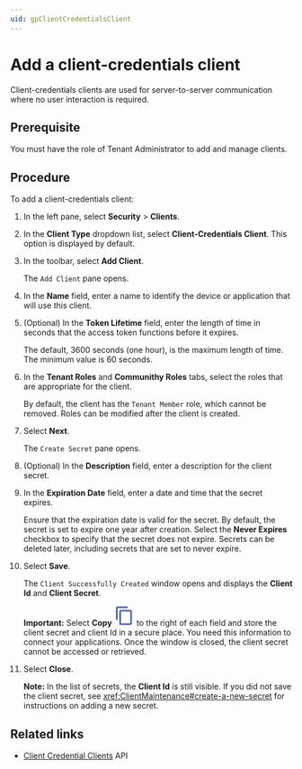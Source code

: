 ```yaml
---
uid: gpClientCredentialsClient
---
```


# Add a client-credentials client

Client-credentials clients are used for server-to-server communication where no user interaction is required.

## Prerequisite

You must have the role of Tenant Administrator to add and manage clients.

## Procedure

To add a client-credentials client:

1. In the left pane, select **Security** > **Clients**.

1. In the **Client Type** dropdown list, select **Client-Credentials Client**. This option is displayed by default.

1. In the toolbar, select **Add Client**.

   The `Add Client` pane opens.

1. In the **Name** field, enter a name to identify the device or application that will use this client.

1. (Optional) In the **Token Lifetime** field, enter the length of time in seconds that the access token functions before it expires.

   The default, 3600 seconds (one hour), is the maximum length of time. The minimum value is 60 seconds.

1. In the **Tenant Roles** and **Communithy Roles** tabs, select the roles that are appropriate for the client.  

   By default, the client has the `Tenant Member` role, which cannot be removed. Roles can be modified after the client is created.

1. Select **Next**.

   The `Create Secret` pane opens.

1. (Optional) In the **Description** field, enter a description for the client secret.

1. In the **Expiration Date** field, enter a date and time that the secret expires.

   Ensure that the expiration date is valid for the secret. By default, the secret is set to expire one year after creation. Select the **Never Expires** checkbox to specify that the secret does not expire. Secrets can be deleted later, including secrets that are set to never expire.

1. Select **Save**.  

   The `Client Successfully Created` window opens and displays the **Client Id** and **Client Secret**.

   **Important:** Select **Copy** ![copy](../../_icons/branded/content-copy.svg) to the right of each field and store the client secret and client Id in a secure place. You need this information to connect your applications. Once the window is closed, the client secret cannot be accessed or retrieved.

1. Select **Close**.  

   **Note:** In the list of secrets, the **Client Id** is still visible. If you did not save the client secret, see <xref:ClientMaintenance#create-a-new-secret> for instructions on adding a new secret.

## Related links

- [Client Credential Clients](xref:identityClientCredentialClient) API